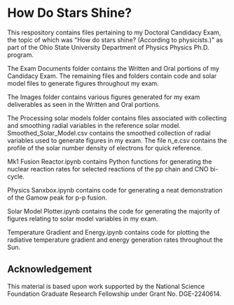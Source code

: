 # How Do Stars Shine?
This respository contains files pertaining to my Doctoral Candidacy Exam, the topic of which was "How do stars shine? (According to physicists.)" as part of the Ohio State University Department of Physics Physics Ph.D. program.

The Exam Documents folder contains the Written and Oral portions of my Candidacy Exam. The remaining files and folders contain code and solar model files to generate figures throughout my exam.

The Images folder contains various figures generated for my exam deliverables as seen in the Written and Oral portions.

The Processing solar models folder contains files associated with collecting and smoothing radial variables in the reference solar model. Smoothed_Solar_Model.csv contains the smoothed collection of radial variables used to generate figures in my exam. The file n_e.csv contains the profile of the solar number density of electrons for quick reference.

Mk1 Fusion Reactor.ipynb contains Python functions for generating the nuclear reaction rates for selected reactions of the pp chain and CNO bi-cycle.

Physics Sanxbox.ipynb contains code for generating a neat demonstration of the Gamow peak for p-p fusion.

Solar Model Plotter.ipynb contains the code for generating the majority of figures relating to solar model variables in my exam.

Temperature Gradient and Energy.ipynb contains code for plotting the radiative temperature gradient and energy generation rates throughout the Sun.

## Acknowledgement
This material is based upon work supported by the National Science Foundation Graduate Research Fellowship under Grant No. DGE-2240614.
